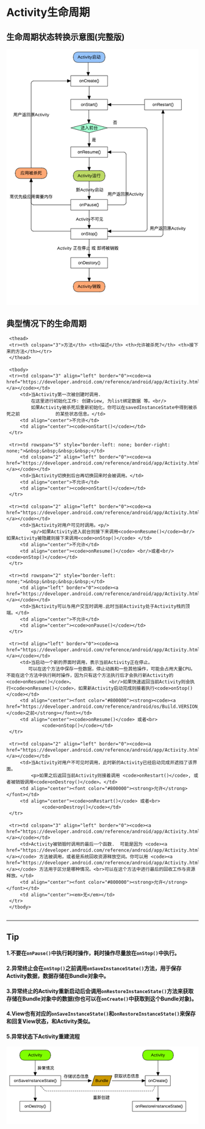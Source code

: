 # Activity生命周期

## 生命周期状态转换示意图(完整版)

![](./elements/activity_lifecycle.png)

## 典型情况下的生命周期

<table width="85%" align="center" rules="rows">
     <colgroup align="left" span="3" />
     <colgroup align="left" />
     <colgroup align="center" />
     <colgroup align="center" />

     <thead>
     <tr><th colspan="3">方法</th> <th>描述</th> <th>允许被杀死?</th> <th>接下来的方法</th></tr>
     </thead>

     <tbody>
     <tr><td colspan="3" align="left" border="0"><code><a href="https://developer.android.com/reference/android/app/Activity.html#onCreate(android.os.Bundle)">onCreate()</a></code></td>
         <td>当Activity第一次被创建时调用.
             在这里进行初始化工作: 创建view, 为list绑定数据 等。<br/>
             如果Activity被杀死后重新初始化，你可以在savedInstanceState中得到被杀死之前				的某些状态信息。</td>
         <td align="center">不允许</td>
         <td align="center"><code>onStart()</code></td>
     </tr>

     <tr><td rowspan="5" style="border-left: none; border-right: none;">&nbsp;&nbsp;&nbsp;&nbsp;</td>
         <td colspan="2" align="left" border="0"><code><a href="https://developer.android.com/reference/android/app/Activity.html#onRestart()">onRestart()</a></code></td>
         <td>当Activity切换到后台再切换回来时会被调用。</td>
         <td align="center">不允许</td>
         <td align="center"><code>onStart()</code></td>
     </tr>

     <tr><td colspan="2" align="left" border="0"><code><a href="https://developer.android.com/reference/android/app/Activity.html#onStart()">onStart()</a></code></td>
         <td>当Activity对用户可见时调用。<p/>
             <p/>如果Activity进入前台则接下来调用<code>onResume()</code><br/>如果Activity被隐藏则接下来调用<code>onStop()</code> </td>
         <td align="center">不允许</td>
         <td align="center"><code>onResume()</code> <br/>或者<br/> <code>onStop()</code></td>
     </tr>

     <tr><td rowspan="2" style="border-left: none;">&nbsp;&nbsp;&nbsp;&nbsp;</td>
         <td align="left" border="0"><code><a href="https://developer.android.com/reference/android/app/Activity.html#onResume()">onResume()</a></code></td>
         <td>当Activity可以与用户交互时调用.此时当前Activity处于Activity栈的顶端。</td>
         <td align="center">不允许</td>
         <td align="center"><code>onPause()</code></td>
     </tr>

     <tr><td align="left" border="0"><code><a href="https://developer.android.com/reference/android/app/Activity.html#onPause()">onPause()</a></code></td>
         <td>当启动一个新的界面时调用，表示当前Activity正在停止。
           	可以在这个方法中保存一些数据，停止动画和一些其他操作，可能会占用大量CPU。不能在这个方法中执行耗时操作，因为只有这个方法执行后才会执行新Activity的<code>onResume()</code>。             <br/>如果快速返回当前Activity则会执行<code>onResume()</code>，如果新Activity启动完成则接着执行<code>onStop()</code></td>
         <td align="center"><font color="#800000"><strong><code><a href="https://developer.android.com/reference/android/os/Build.VERSION_CODES.html#HONEYCOMB">HONEYCOMB</a></code>之前</strong></font></td>
         <td align="center"><code>onResume()</code> 或者<br>
                 <code>onStop()</code></td>
     </tr>

     <tr><td colspan="2" align="left" border="0"><code><a href="https://developer.android.com/reference/android/app/Activity.html#onStop()">onStop()</a></code></td>
         <td>当Activity对用户不可见时调用，此时新的Activity已经启动完成并遮挡了该界面。
             <p>如果之后返回当前Activity则接着调用 <code>onRestart()</code>, 或者被销毁调用<code>onDestroy()</code>。</td>
         <td align="center"><font color="#800000"><strong>允许</strong></font></td>
         <td align="center"><code>onRestart()</code> 或者<br>
                 <code>onDestroy()</code></td>
     </tr>

     <tr><td colspan="3" align="left" border="0"><code><a href="https://developer.android.com/reference/android/app/Activity.html#onDestroy()">onDestroy()</a></code></td>
         <td>Activity被销毁时调用的最后一个函数.  可能是因为 <code><a href="https://developer.android.com/reference/android/app/Activity.html#finish()">finish()</a></code> 方法被调用，或者是系统回收资源释放空间。你可以用 <code><a href="https://developer.android.com/reference/android/app/Activity.html#isFinishing()">isFinishing()</a></code> 方法用于区分是哪种情况。<br>可以在这个方法中进行最后的回收工作与资源释放。</td>
         <td align="center"><font color="#800000"><strong>允许</strong></font></td>
         <td align="center"><em>无</em></td>
     </tr>
     </tbody>
</table>

******

## Tip

#### 1.不要在`onPause()`中执行耗时操作，耗时操作尽量放在`onStop()`中执行。

#### 2.异常终止会在`onStop()`之前调用`onSaveInstanceState()`方法，用于保存Activity数据，数据存储在Bundle对象中。

#### 3.异常终止的Activity重新启动后会调用`onRestoreInstanceState()`方法来获取存储在Bundle对象中的数据(你也可以在`onCreate()`中获取到这个Bundle对象)。

#### 4.View也有对应的`onSaveInstanceState()`和`onRestoreInstanceState()`来保存和回复View状态，和Activity类似。

#### 5.异常状态下Activity重建流程

![](./elements/abnormal_destory_and_restart.png)

<br/><br/><br/>